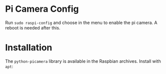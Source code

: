 # Pi Camera Config

Run `sudo raspi-config` and choose in the menu to enable the pi camera. A reboot is needed after this.

# Installation

The `python-picamera` library is available in the Raspbian archives. Install with `apt`:
